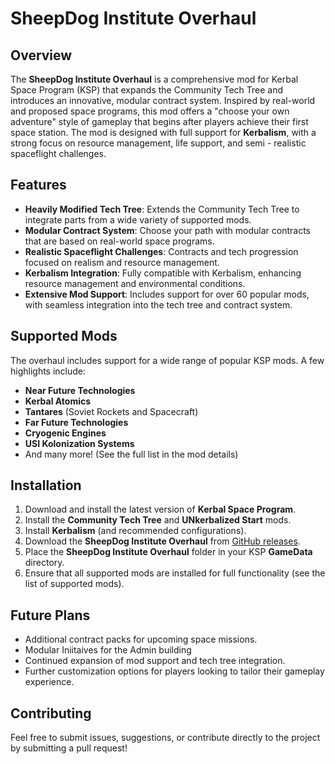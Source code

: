 # SheepDog Institute Overhaul

## Overview

The **SheepDog Institute Overhaul** is a comprehensive mod for Kerbal Space Program (KSP) that expands the Community Tech Tree and introduces an innovative, modular contract system. Inspired by real-world and proposed space programs, this mod offers a "choose your own adventure" style of gameplay that begins after players achieve their first space station. The mod is designed with full support for **Kerbalism**, with a strong focus on resource management, life support, and semi - realistic spaceflight challenges.

## Features

- **Heavily Modified Tech Tree**: Extends the Community Tech Tree to integrate parts from a wide variety of supported mods.
- **Modular Contract System**: Choose your path with modular contracts that are based on real-world space programs.
- **Realistic Spaceflight Challenges**: Contracts and tech progression focused on realism and resource management.
- **Kerbalism Integration**: Fully compatible with Kerbalism, enhancing resource management and environmental conditions.
- **Extensive Mod Support**: Includes support for over 60 popular mods, with seamless integration into the tech tree and contract system.

## Supported Mods

The overhaul includes support for a wide range of popular KSP mods. A few highlights include:
- **Near Future Technologies**
- **Kerbal Atomics**
- **Tantares** (Soviet Rockets and Spacecraft)
- **Far Future Technologies**
- **Cryogenic Engines**
- **USI Kolonization Systems**
- And many more! (See the full list in the mod details)

## Installation

1. Download and install the latest version of **Kerbal Space Program**.
2. Install the **Community Tech Tree** and **UNkerbalized Start** mods.
3. Install **Kerbalism** (and recommended configurations).
4. Download the **SheepDog Institute Overhaul** from [GitHub releases](#).
5. Place the **SheepDog Institute Overhaul** folder in your KSP **GameData** directory.
6. Ensure that all supported mods are installed for full functionality (see the list of supported mods).

## Future Plans

- Additional contract packs for upcoming space missions.
- Modular Iniitaives for the Admin building
- Continued expansion of mod support and tech tree integration.
- Further customization options for players looking to tailor their gameplay experience.

## Contributing

Feel free to submit issues, suggestions, or contribute directly to the project by submitting a pull request!
